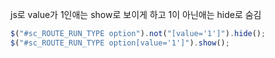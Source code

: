 
js로 value가 1인애는 show로  보이게 하고 1이 아닌애는 hide로 숨김 
```js
$("#sc_ROUTE_RUN_TYPE option").not("[value='1']").hide();  
$("#sc_ROUTE_RUN_TYPE option[value='1']").show();
```
